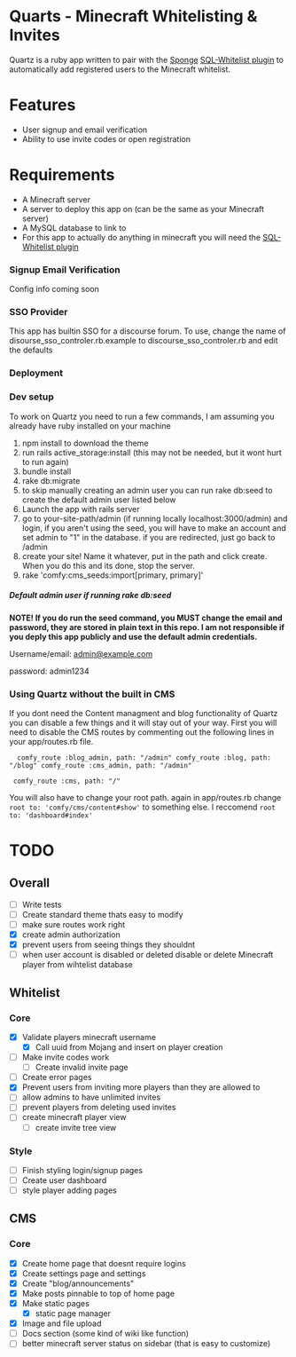 # Quarts - Minecraft Whitelisting & Invites

Quartz is a ruby app written to pair with the [Sponge](https://spongepowered.org) [SQL-Whitelist plugin](https://github.com/fmohican/SQL-WhiteList) to automatically add registered users to the Minecraft whitelist.

# Features
- User signup and email verification
- Ability to use invite codes or open registration

# Requirements

- A Minecraft server
- A server to deploy this app on (can be the same as your Minecraft server)
- A MySQL database to link to
- For this app to actually do anything in minecraft you will need the [SQL-Whitelist plugin](https://github.com/fmohican/SQL-WhiteList)


### Signup Email Verification

Config info coming soon

### SSO Provider

This app has builtin SSO for a discourse forum. To use, change the name of disourse_sso_controler.rb.example to discourse_sso_controler.rb and edit the defaults

### Deployment

### Dev setup

To work on Quartz you need to run a few commands, I am assuming you already have ruby installed on your machine

1. npm install to download the theme
2. run rails active_storage:install (this may not be needed, but it wont hurt to run again)
3. bundle install
4. rake db:migrate
  1. to skip manually creating an admin user you can run rake db:seed to create the default admin user listed below
5. Launch the app with rails server
6. go to your-site-path/admin (if running locally localhost:3000/admin) and login, if you aren't using the seed, you will have to make an account and set admin to "1" in the database. if you are redirected, just go back to /admin
7. create your site! Name it whatever, put in the path and click create. When you do this and its done, stop the server.
8. rake 'comfy:cms_seeds:import[primary, primary]'

##### Default admin user if running rake db:seed


**NOTE! If you do run the seed command, you MUST change the email and password, they are stored in plain text in this repo. I am not responsible if you deply this app publicly and use the default admin credentials.**

Username/email: admin@example.com

password: admin1234

### Using Quartz without the built in CMS

If you dont need the Content managment and blog functionality of Quartz you can disable a few things and it will stay out of your way. First you will need to disable the CMS routes by commenting out the following lines in your app/routes.rb file.

`  comfy_route :blog_admin, path: "/admin"
  comfy_route :blog, path: "/blog"
  comfy_route :cms_admin, path: "/admin"`

`  comfy_route :cms, path: "/" `

You will also have to change your root path. again in app/routes.rb change `root to: 'comfy/cms/content#show'` to something else. I reccomend `root to: 'dashboard#index'`


# TODO
## Overall
- [ ] Write tests
- [ ] Create standard theme thats easy to modify
- [ ] make sure routes work right
- [x] create admin authorization
- [x] prevent users from seeing things they shouldnt
- [ ] when user account is disabled or deleted disable or delete Minecraft player from wihtelist database
## Whitelist
### Core
- [x] Validate players minecraft username
  - [x] Call uuid from Mojang and insert on player creation
- [ ] Make invite codes work
  - [ ] Create invalid invite page
- [ ] Create error pages
- [x] Prevent users from inviting more players than they are allowed to
- [ ] allow admins to have unlimited invites
- [ ] prevent players from deleting used invites
- [ ] create minecraft player view
  - [ ] create invite tree view
### Style
- [ ] Finish styling login/signup pages
- [ ] Create user dashboard
- [ ] style player adding pages
## CMS
### Core
- [x] Create home page that doesnt require logins
- [x] Create settings page and settings
- [x] Create "blog/announcements"
- [x] Make posts pinnable to top of home page
- [x] Make static pages
  - [x] static page manager
- [x] Image and file upload
- [ ] Docs section (some kind of wiki like function)
- [ ] better minecraft server status on sidebar (that is easy to customize)
